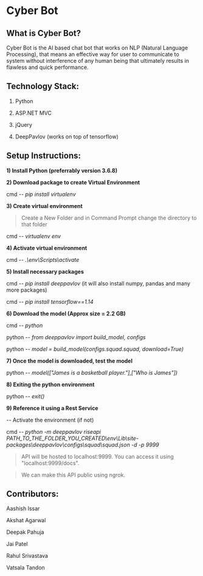 # Cyber Bot

## What is Cyber Bot?

Cyber Bot is the AI based chat bot that works on NLP (Natural Language Processing), that means an effective way for user to communicate to system without interference of any human being that ultimately results in flawless and quick performance.

## Technology Stack:

1) Python

2) ASP.NET MVC

3) jQuery

4) DeepPavlov (works on top of tensorflow)

## Setup Instructions:

**1) Install Python (preferrably version 3.6.8)**

**2) Download package to create Virtual Environment**

cmd -- *pip install virtualenv*

**3) Create virtual environment**

> Create a New Folder and in Command Prompt change the directory to that folder

cmd -- *virtualenv env*

**4) Activate virtual environment**

cmd -- *.\env\Scripts\activate*

**5) Install necessary packages**

cmd -- *pip install deeppavlov* (it will also install numpy, pandas and many more packages)

cmd -- *pip install tensorflow==1.14*

**6) Download the model (Approx size = 2.2 GB)**

cmd -- *python*

python -- *from deeppavlov import build_model, configs*

python -- *model = build_model(configs.squad.squad, download=True)*

**7) Once the model is downloaded, test the model**

python -- *model(["James is a basketball player."],["Who is James"])*

**8) Exiting the python environment**

python -- *exit()*

**9) Reference it using a Rest Service**

-- Activate the environment (if not)

cmd -- *python -m deeppavlov riseapi PATH_TO_THE_FOLDER_YOU_CREATED\env\Lib\site-packages\deeppavlov\configs\squad\squad.json -d -p 9999*

> API will be hosted to localhost:9999. You can access it using "localhost:9999/docs".

> We can make this API public using ngrok.

## Contributors:

Aashish Issar

Akshat Agarwal

Deepak Pahuja

Jai Patel

Rahul Srivastava

Vatsala Tandon

